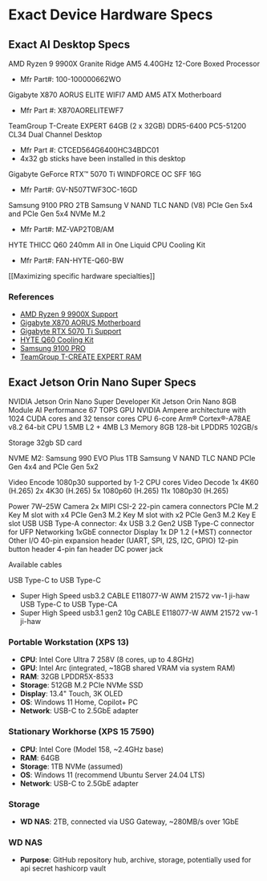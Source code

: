 # Exact Device Hardware Specs

## Exact AI Desktop Specs

AMD Ryzen 9 9900X Granite Ridge AM5 4.40GHz 12-Core Boxed Processor

- Mfr Part#: 100-100000662WO

Gigabyte X870 AORUS ELITE WIFI7 AMD AM5 ATX Motherboard

- Mfr Part #:  X870AORELITEWF7

TeamGroup T-Create EXPERT 64GB (2 x 32GB) DDR5-6400 PC5-51200 CL34 Dual Channel Desktop

- Mfr Part #: CTCED564G6400HC34BDC01
- 4x32 gb sticks have been installed in this desktop

Gigabyte GeForce RTX™ 5070 Ti WINDFORCE OC SFF 16G

- Mfr Part#: GV-N507TWF3OC-16GD

Samsung 9100 PRO 2TB Samsung V NAND TLC NAND (V8) PCIe Gen 5x4 and PCIe Gen 5x4 NVMe M.2

- Mfr Part#: MZ-VAP2T0B/AM

HYTE THICC Q60 240mm All in One Liquid CPU Cooling Kit

- Mfr Part#: FAN-HYTE-Q60-BW

[[Maximizing specific hardware specialties]]

### References

- [AMD Ryzen 9 9900X Support](https://www.amd.com/en/support/downloads/drivers.html/processors/ryzen/ryzen-9000-series/amd-ryzen-9-9900x.html#amd_support_product_spec)
- [Gigabyte X870 AORUS Motherboard](https://www.gigabyte.com/Motherboard/X870-AORUS-ELITE-WIFI7#kf)
- [Gigabyte RTX 5070 Ti Support](https://www.gigabyte.com/Graphics-Card/GV-N507TWF3OC-16GD/support#support-dl)
- [HYTE Q60 Cooling Kit](https://hyte.com/store/q60/fan-hyte-q60-bw?srsltid=AfmBOopfSGSLCrKkYGZ3CtT7CSCj0lKPFzO8aowoRBjI7zmXOJXKimV9)
- [Samsung 9100 PRO](https://www.samsung.com/us/memory-storage/nvme-ssd/9100-pro-nvme-ssd-sku-mz-vap2t0b-am/)
- [TeamGroup T-CREATE EXPERT RAM](https://www.teamgroupinc.com/en/product-detail/memory/T-CREATE/expert-u-dimm-ddr5-black/expert-u-dimm-ddr5-black-CTCED564G6400HC34BDC01/)

## Exact Jetson Orin Nano Super Specs

NVIDIA Jetson Orin Nano Super Developer Kit
Jetson Orin Nano 8GB Module
AI Performance 67 TOPS
GPU NVIDIA Ampere architecture with 1024 CUDA cores and 32 tensor cores
CPU 6-core Arm® Cortex®-A78AE v8.2 64-bit CPU 1.5MB L2 + 4MB L3
Memory 8GB 128-bit LPDDR5
102GB/s

Storage 32gb SD card

NVME M2: Samsung 990 EVO Plus 1TB Samsung V NAND TLC NAND PCIe Gen 4x4 and PCIe Gen 5x2

Video Encode 1080p30 supported by 1-2 CPU cores
Video Decode 1x 4K60 (H.265)
2x 4K30 (H.265)
5x 1080p60 (H.265)
11x 1080p30 (H.265)

Power 7W–25W
Camera 2x MIPI CSI-2 22-pin camera connectors
PCIe M.2 Key M slot with x4 PCIe Gen3
M.2 Key M slot with x2 PCIe Gen3
M.2 Key E slot
USB USB Type-A connector: 4x USB 3.2 Gen2
USB Type-C connector for UFP
Networking 1xGbE connector
Display 1x DP 1.2 (+MST) connector
Other I/O 40-pin expansion header (UART, SPI, I2S, I2C, GPIO)
12-pin button header
4-pin fan header
DC power jack

Available cables

USB Type-C to USB Type-C

- Super High Speed usb3.2 CABLE E118077-W AWM 21572 vw-1 ji-haw
USB Type-C to USB Type-CA
- Super High Speed usb3.1 gen2 10g CABLE E118077-W AWM 21572 vw-1 ji-haw
  
### Portable Workstation (XPS 13)

- **CPU**: Intel Core Ultra 7 258V (8 cores, up to 4.8GHz)
- **GPU**: Intel Arc (integrated, ~18GB shared VRAM via system RAM)
- **RAM**: 32GB LPDDR5X-8533
- **Storage**: 512GB M.2 PCIe NVMe SSD
- **Display**: 13.4" Touch, 3K OLED
- **OS**: Windows 11 Home, Copilot+ PC
- **Network**:  USB-C to 2.5GbE adapter

### Stationary Workhorse (XPS 15 7590)

- **CPU**: Intel Core (Model 158, ~2.4GHz base)
- **RAM**: 64GB
- **Storage**: 1TB NVMe (assumed)
- **OS**: Windows 11 (recommend Ubuntu Server 24.04 LTS)
- **Network**: USB-C to 2.5GbE adapter

### Storage

- **WD NAS**: 2TB, connected via USG Gateway, ~280MB/s over 1GbE
### WD NAS

- **Purpose**: GitHub repository hub, archive, storage, potentially used for api secret hashicorp vault
 
